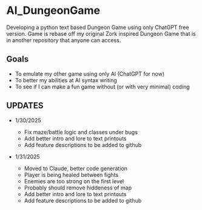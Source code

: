 # AI_DungeonGame
Developing a python text based Dungeon Game using only ChatGPT free version. Game is rebase off my original Zork inspired Dungeon Game that is in another repository that anyone can access. 

## Goals
* To emulate my other game using only AI (ChatGPT for now)
* To better my abilities at AI syntax writing
* To see if I can make a fun game without (or with very minimal) coding

## UPDATES
* 1/30/2025
  - Fix maze/battle logic and classes under bugs
  - Add better intro and lore to text printouts
  - Add feature descriptions to be added to github

* 1/31/2025
  - Moved to Claude, better code generation
  - Player is being healed between fights
  - Enemies are too strong on the first level
  - Probably should remove hiddeness of map
  - Add better intro and lore to text printouts
  - Add feature descriptions to be added to github


